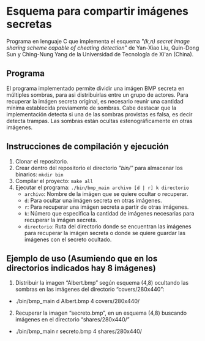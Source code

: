 # Esquema para compartir imágenes secretas

Programa en lenguaje C que implementa el esquema _"(k,n) secret image sharing scheme capable of cheating detection"_ de Yan-Xiao Liu, Quin-Dong Sun y Ching-Nung Yang de la Universidad de Tecnología de Xi'an (China).

## Programa

El programa implementado permite dividir una imágen BMP secreta en múltiples sombras, para asi distribuirlas entre un grupo de actores. Para recuperar la imágen secreta original, es necesario reunir una cantidad mínima establecida previamente de sombras. Cabe destacar que la implementación detecta si una de las sombras provistas es falsa, es decir detecta trampas. Las sombras están ocultas estenográficamente en otras imágenes.

## Instrucciones de compilación y ejecución

1. Clonar el repositorio.
2. Crear dentro del  repositorio el directorio _"bin/"_ para almacenar los binarios: `mkdir bin`
3. Compilar el proyecto: `make all`
4. Ejecutar el programa: `./bin/bmp_main archivo [d | r] k directorio`
   - `archivo`: Nombre de la imágen que se quiere ocultar o recuperar.
   - `d`: Para ocultar una imágen secreta en otras imágenes.
   - `r`: Para recuperar una imágen secreta a partir de otras imágenes.
   - `k`: Número que especifica la cantidad de imágenes necesarias para recuperar la imágen secreta.
   - `directorio`: Ruta del directorio donde se encuentran las imágenes para recuperar la imágen secreta o donde se quiere guardar las imágenes con el secreto ocultado.

## Ejemplo de uso (Asumiendo que en los directorios indicados hay 8 imágenes)

1. Distribuir la imagen “Albert.bmp” según esquema (4,8) ocultando las sombras en las imágenes del directorio “covers/280x440”:
 - ./bin/bmp_main d Albert.bmp 4 covers/280x440/
2. Recuperar la imagen “secreto.bmp”, en un esquema (4,8) buscando imágenes en el directorio “shares/280x440/”
 - ./bin/bmp_main r secreto.bmp 4 shares/280x440/ 
